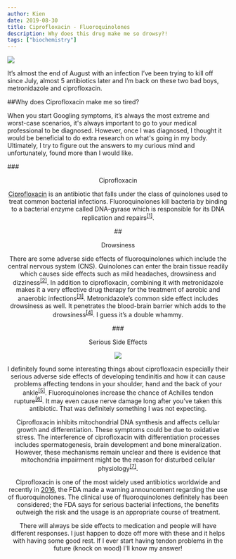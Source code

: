 ```yaml
---
author: Kien
date: 2019-08-30
title: Ciprofloxacin - Fluoroquinolones
description: Why does this drug make me so drowsy?!
tags: ["biochemistry"]
---
```


![](https://images.unsplash.com/photo-1493548578639-b0c241186eb0?ixlib=rb-1.2.1&ixid=eyJhcHBfaWQiOjEyMDd9&auto=format&fit=crop&w=1950&q=80)

It’s almost the end of August with an infection I’ve been trying to kill off since July, almost 5 antibiotics later and I’m back on these two bad boys, metronidazole and ciprofloxacin.

##Why does Ciprofloxacin make me so tired?

When you start Googling symptoms, it’s always the most extreme and worst-case scenarios, it's always important to go to your medical professional to be diagnosed. However, once I was diagnosed, I thought it would be beneficial to do extra research on what's going in my body. Ultimately, I try to figure out the answers to my curious mind and unfortunately, found more than I would like.

###<center>Ciprofloxacin

<a href="https://en.wikipedia.org/wiki/Ciprofloxacin" target="_blank">Ciprofloxacin</a> is an antibiotic that falls under the class of quinolones used to treat common bacterial infections. Fluoroquinolones kill bacteria by binding to a bacterial enzyme called DNA-gyrase which is responsible for its DNA replication and repairs<sup><a href="https://www.ncbi.nlm.nih.gov/pubmed/1657531" target="_blank">[1]</sup></a>.

##<center>Drowsiness

There are some adverse side effects of fluoroquinolones which include the central nervous system (CNS). Quinolones can enter the brain tissue readily which causes side effects such as mild headaches, drowsiness and dizziness<sup><a href="https://www.ncbi.nlm.nih.gov/pubmed/2672249" target="_blank">[2]</sup></a>. In addition to ciprofloxacin, combining it with metronidazole makes it a very effective drug therapy for the treatment of aerobic and anaerobic infections<sup><a href="https://www.ncbi.nlm.nih.gov/pubmed/3182096" target="_blank">[3]</sup></a>. Metronidazole’s common side effect includes drowsiness as well. It penetrates the blood-brain barrier which adds to the drowsiness<sup><a href="https://www.ncbi.nlm.nih.gov/pmc/articles/PMC2952976/" target="_blank">[4]</sup></a>. I guess it’s a double whammy.

###<center>Serious Side Effects

<p align="center">
  <img src="https://giphygifs.s3.amazonaws.com/media/kaq6GnxDlJaBq/giphy.gif" />
</p>

I definitely found some interesting things about ciprofloxacin especially their serious adverse side effects of developing tendinitis and how it can cause problems affecting tendons in your shoulder, hand and the back of your ankle<sup><a href="https://medlineplus.gov/druginfo/meds/a688016.html" target="_blank">[5]</sup></a>. Fluoroquinolones increase the chance of Achilles tendon rupture<sup><a href="https://www.ncbi.nlm.nih.gov/pmc/articles/PMC2921747/" target="_blank">[6]</sup></a>. It may even cause nerve damage long after you’ve taken this antibiotic. That was definitely something I was not expecting.

Ciprofloxacin inhibits mitochondrial DNA synthesis and affects cellular growth and differentiation. These symptoms could be due to oxidative stress. The interference of ciprofloxacin with differentiation processes includes spermatogenesis, brain development and bone mineralization. However, these mechanisms remain unclear and there is evidence that mitochondria impairment might be the reason for disturbed cellular physiology<sup><a href="https://academic.oup.com/nar/article/46/18/9625/5088042" target="_blank">[7]</sup></a>.

Ciprofloxacin is one of the most widely used antibiotics worldwide and recently in <a href="https://www.fda.gov/drugs/drug-safety-and-availability/fda-drug-safety-communication-fda-updates-warnings-oral-and-injectable-fluoroquinolone-antibiotics" target="_blank">2016</a>, the FDA made a warning announcement regarding the use of fluoroquinolones. The clinical use of fluoroquinolones definitely has been considered; the FDA says for serious bacterial infections, the benefits outweigh the risk and the usage is an appropriate course of treatment.

There will always be side effects to medication and people will have different responses. I just happen to doze off more with these and it helps with having some good rest. If I ever start having tendon problems in the future (knock on wood) I'll know my answer!
